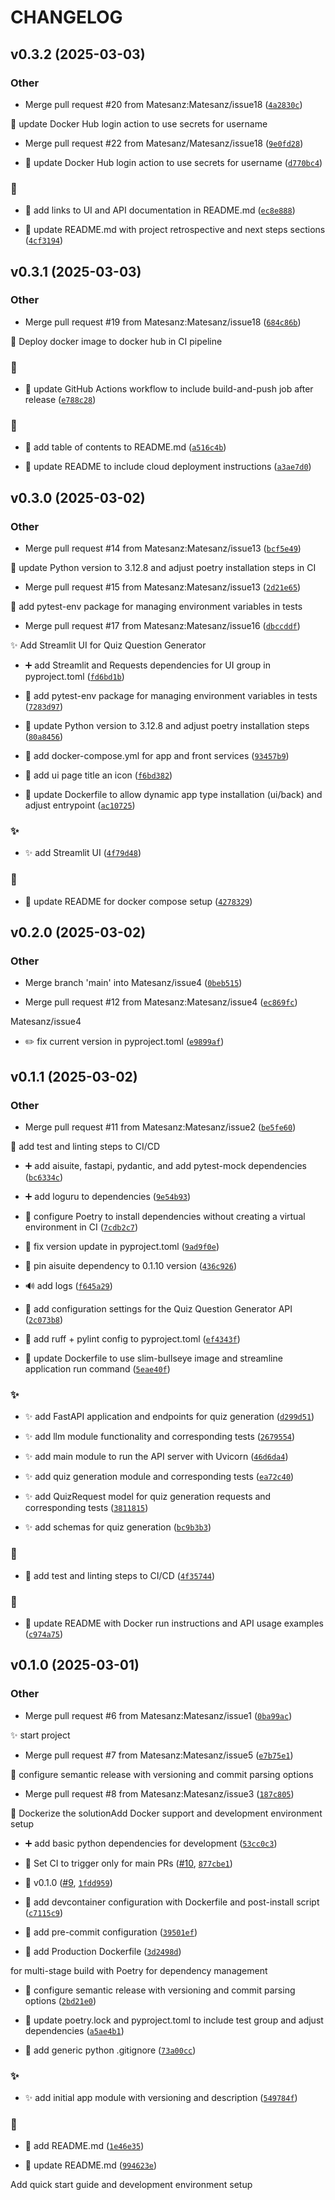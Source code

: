 # CHANGELOG


## v0.3.2 (2025-03-03)

### Other

- Merge pull request #20 from Matesanz:Matesanz/issue18
  ([`4a2830c`](https://github.com/Matesanz/quiz-question-generator/commit/4a2830c765d0c5addedec5935d32383f6026643d))

💚 update Docker Hub login action to use secrets for username

- Merge pull request #22 from Matesanz/Matesanz/issue18
  ([`9e0fd28`](https://github.com/Matesanz/quiz-question-generator/commit/9e0fd28c552df3db1c90822c7992bad35f27a41c))

- 💚 update Docker Hub login action to use secrets for username
  ([`d770bc4`](https://github.com/Matesanz/quiz-question-generator/commit/d770bc4def633e4e1c5e3a8ce523b0b33f929c9d))

### 📝

- 📝 add links to UI and API documentation in README.md
  ([`ec8e888`](https://github.com/Matesanz/quiz-question-generator/commit/ec8e888f10396bd1ea9dd525487cc732090d93db))

- 📝 update README.md with project retrospective and next steps sections
  ([`4cf3194`](https://github.com/Matesanz/quiz-question-generator/commit/4cf3194713ca3a4573beb875904bde41a327706d))


## v0.3.1 (2025-03-03)

### Other

- Merge pull request #19 from Matesanz:Matesanz/issue18
  ([`684c86b`](https://github.com/Matesanz/quiz-question-generator/commit/684c86b8bfe620014d7561a09bcb7c88f2db0b75))

👷 Deploy docker image to docker hub in CI pipeline

### 👷

- 👷 update GitHub Actions workflow to include build-and-push job after release
  ([`e788c28`](https://github.com/Matesanz/quiz-question-generator/commit/e788c28f1f981f46f0cb308d2fcc716bc08ccc6b))

### 📝

- 📝 add table of contents to README.md
  ([`a516c4b`](https://github.com/Matesanz/quiz-question-generator/commit/a516c4b989cfcc33d92873904389ec510b3f4cb5))

- 📝 update README to include cloud deployment instructions
  ([`a3ae7d0`](https://github.com/Matesanz/quiz-question-generator/commit/a3ae7d0b7d097025f4595c05da48e76de11fcc82))


## v0.3.0 (2025-03-02)

### Other

- Merge pull request #14 from Matesanz:Matesanz/issue13
  ([`bcf5e49`](https://github.com/Matesanz/quiz-question-generator/commit/bcf5e49152253506be5a1f18f9c6a92c69a0e4eb))

💚 update Python version to 3.12.8 and adjust poetry installation steps in CI

- Merge pull request #15 from Matesanz:Matesanz/issue13
  ([`2d21e65`](https://github.com/Matesanz/quiz-question-generator/commit/2d21e650e1693b4d2ae337e27f037f0fc6d385f4))

💚 add pytest-env package for managing environment variables in tests

- Merge pull request #17 from Matesanz:Matesanz/issue16
  ([`dbccddf`](https://github.com/Matesanz/quiz-question-generator/commit/dbccddf62ef98cb0bd78189b470224baf986c569))

✨ Add Streamlit UI for Quiz Question Generator

- ➕ add Streamlit and Requests dependencies for UI group in pyproject.toml
  ([`fd6bd1b`](https://github.com/Matesanz/quiz-question-generator/commit/fd6bd1b5010b2d7b0de48735dfd5a2f5cc20ab1b))

- 💚 add pytest-env package for managing environment variables in tests
  ([`7283d97`](https://github.com/Matesanz/quiz-question-generator/commit/7283d9743d130623c1f337599530b205efb32e5f))

- 💚 update Python version to 3.12.8 and adjust poetry installation steps
  ([`80a8456`](https://github.com/Matesanz/quiz-question-generator/commit/80a8456e829e60105d63e8bcf85eff25871da217))

- 🔧 add docker-compose.yml for app and front services
  ([`93457b9`](https://github.com/Matesanz/quiz-question-generator/commit/93457b973ce8eb49c22a21692f81bb0437909a78))

- 🔧 add ui page title an icon
  ([`f6bd382`](https://github.com/Matesanz/quiz-question-generator/commit/f6bd382b834abf10bece6af9599633ac7a03eee1))

- 🔧 update Dockerfile to allow dynamic app type installation (ui/back) and adjust entrypoint
  ([`ac10725`](https://github.com/Matesanz/quiz-question-generator/commit/ac10725a24376d11407f3cf7392178dee11f34f3))

### ✨

- ✨ add Streamlit UI
  ([`4f79d48`](https://github.com/Matesanz/quiz-question-generator/commit/4f79d489355a3be91f053abbb65bf1dc40828edc))

### 📝

- 📝 update README for docker compose setup
  ([`4278329`](https://github.com/Matesanz/quiz-question-generator/commit/42783299654ee6412a83960d88e8d850e42fb8d6))


## v0.2.0 (2025-03-02)

### Other

- Merge branch 'main' into Matesanz/issue4
  ([`0beb515`](https://github.com/Matesanz/quiz-question-generator/commit/0beb51546510b63ee56abc326e0967a14ad85433))

- Merge pull request #12 from Matesanz:Matesanz/issue4
  ([`ec869fc`](https://github.com/Matesanz/quiz-question-generator/commit/ec869fcc9182d11ba833edaaab18ef53ebfc7343))

Matesanz/issue4

- ✏️ fix current version in pyproject.toml
  ([`e9899af`](https://github.com/Matesanz/quiz-question-generator/commit/e9899aff60623edb4d57c6126c20dc0d4caf6ce6))


## v0.1.1 (2025-03-02)

### Other

- Merge pull request #11 from Matesanz:Matesanz/issue2
  ([`be5fe60`](https://github.com/Matesanz/quiz-question-generator/commit/be5fe606ddd82f41dd76d66a27aa0c5fe3254bab))

👷 add test and linting steps to CI/CD

- ➕ add aisuite, fastapi, pydantic, and add pytest-mock dependencies
  ([`bc6334c`](https://github.com/Matesanz/quiz-question-generator/commit/bc6334c448844e823a2340595c10f5393ce57dbe))

- ➕ add loguru to dependencies
  ([`9e54b93`](https://github.com/Matesanz/quiz-question-generator/commit/9e54b938246b9d96afd708090cca842a41ce1cda))

- 💚 configure Poetry to install dependencies without creating a virtual environment in CI
  ([`7cdb2c7`](https://github.com/Matesanz/quiz-question-generator/commit/7cdb2c774f404592ddc986c3686bcc164238e495))

- 💚 fix version update in pyproject.toml
  ([`9ad9f0e`](https://github.com/Matesanz/quiz-question-generator/commit/9ad9f0ef39b153115024e4eb6a3ef99858b1f6a9))

- 📌 pin aisuite dependency to 0.1.10 version
  ([`436c926`](https://github.com/Matesanz/quiz-question-generator/commit/436c9260e8638dc29d1c63b1815d4c2e25e6f334))

- 🔊 add logs
  ([`f645a29`](https://github.com/Matesanz/quiz-question-generator/commit/f645a296383e0e3571a0b96af43a4d5304dc1d1d))

- 🔧 add configuration settings for the Quiz Question Generator API
  ([`2c073b8`](https://github.com/Matesanz/quiz-question-generator/commit/2c073b8a6f46e16877b11eb06453a6d6904448ad))

- 🔧 add ruff + pylint config to pyproject.toml
  ([`ef4343f`](https://github.com/Matesanz/quiz-question-generator/commit/ef4343f705cace800b02f936dce7d11ef4747bf4))

- 🔧 update Dockerfile to use slim-bullseye image and streamline application run command
  ([`5eae40f`](https://github.com/Matesanz/quiz-question-generator/commit/5eae40fd843e46511e7356e2e739a1ce86e524c2))

### ✨

- ✨ add FastAPI application and endpoints for quiz generation
  ([`d299d51`](https://github.com/Matesanz/quiz-question-generator/commit/d299d51eeb3d62924d0e92ee3c7329713de30ee9))

- ✨ add llm module functionality and corresponding tests
  ([`2679554`](https://github.com/Matesanz/quiz-question-generator/commit/267955404ff437630bd595e81995ad12a363c128))

- ✨ add main module to run the API server with Uvicorn
  ([`46d6da4`](https://github.com/Matesanz/quiz-question-generator/commit/46d6da4e2e7f93e4ce93a8aba2e4cd7352d23862))

- ✨ add quiz generation module and corresponding tests
  ([`ea72c40`](https://github.com/Matesanz/quiz-question-generator/commit/ea72c401e24c221eb23bc5947dd2e7db9861a476))

- ✨ add QuizRequest model for quiz generation requests and corresponding tests
  ([`3811815`](https://github.com/Matesanz/quiz-question-generator/commit/3811815766bffa67d2ed580ad9a4dd5ed5734621))

- ✨ add schemas for quiz generation
  ([`bc9b3b3`](https://github.com/Matesanz/quiz-question-generator/commit/bc9b3b3c6534ec8635ad2f285693793a8e9d41d7))

### 👷

- 👷 add test and linting steps to CI/CD
  ([`4f35744`](https://github.com/Matesanz/quiz-question-generator/commit/4f35744967417f9381d25f90a7b508641a8dc538))

### 📝

- 📝 update README with Docker run instructions and API usage examples
  ([`c974a75`](https://github.com/Matesanz/quiz-question-generator/commit/c974a75b928db2bba1d2ec86105f043f19b30ac7))


## v0.1.0 (2025-03-01)

### Other

- Merge pull request #6 from Matesanz:Matesanz/issue1
  ([`0ba99ac`](https://github.com/Matesanz/quiz-question-generator/commit/0ba99acc18dceda0840f98805766d72b06f73cae))

✨ start project

- Merge pull request #7 from Matesanz:Matesanz/issue5
  ([`e7b75e1`](https://github.com/Matesanz/quiz-question-generator/commit/e7b75e1b1937afb39478578648f903514e8bdbc5))

🔧 configure semantic release with versioning and commit parsing options

- Merge pull request #8 from Matesanz:Matesanz/issue3
  ([`187c805`](https://github.com/Matesanz/quiz-question-generator/commit/187c8058ff3f82aa0ac582f4f41fc34e6ba48b50))

🔧 Dockerize the solutionAdd Docker support and development environment setup

- ➕ add basic python dependencies for development
  ([`53cc0c3`](https://github.com/Matesanz/quiz-question-generator/commit/53cc0c371d77fe370e95e1785089e49b91cbfc09))

- 💚 Set CI to trigger only for main PRs
  ([#10](https://github.com/Matesanz/quiz-question-generator/pull/10),
  [`877cbe1`](https://github.com/Matesanz/quiz-question-generator/commit/877cbe1bb725eeb56083bbc333756f92ea91c431))

- 🔖 v0.1.0 ([#9](https://github.com/Matesanz/quiz-question-generator/pull/9),
  [`1fdd959`](https://github.com/Matesanz/quiz-question-generator/commit/1fdd9598d9949d1dd8a6845d7d0f11f713cb587c))

- 🔧 add devcontainer configuration with Dockerfile and post-install script
  ([`c7115c9`](https://github.com/Matesanz/quiz-question-generator/commit/c7115c91c47cb9960dcb3108cdd82735378421f8))

- 🔧 add pre-commit configuration
  ([`39501ef`](https://github.com/Matesanz/quiz-question-generator/commit/39501ef3f2679e30e88f8fd3f071217b1970edff))

- 🔧 add Production Dockerfile
  ([`3d2498d`](https://github.com/Matesanz/quiz-question-generator/commit/3d2498deca2df2f46266418f617bb9487ef986da))

for multi-stage build with Poetry for dependency management

- 🔧 configure semantic release with versioning and commit parsing options
  ([`2bd21e0`](https://github.com/Matesanz/quiz-question-generator/commit/2bd21e060383e588e443343f6d1885cb92a6ba68))

- 🔧 update poetry.lock and pyproject.toml to include test group and adjust dependencies
  ([`a5ae4b1`](https://github.com/Matesanz/quiz-question-generator/commit/a5ae4b152c7884fe289bb580d697479846b2721c))

- 🙈 add generic python .gitignore
  ([`73a00cc`](https://github.com/Matesanz/quiz-question-generator/commit/73a00ccbc8300d742e6a456b14dbf73f2002e16e))

### ✨

- ✨ add initial app module with versioning and description
  ([`549784f`](https://github.com/Matesanz/quiz-question-generator/commit/549784ff42ca204a3f9e781a5506a7cf964c9b7b))

### 📝

- 📝 add README.md
  ([`1e46e35`](https://github.com/Matesanz/quiz-question-generator/commit/1e46e353beee71ed07177f1dd2c5b5175273bf31))

- 📝 update README.md
  ([`994623e`](https://github.com/Matesanz/quiz-question-generator/commit/994623ee40b1aaf1bdc9e3a7fd140741ae1ea12e))

Add quick start guide and development environment setup
